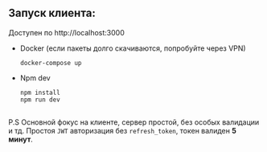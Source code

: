 ## Запуск клиента:

Доступен по http://localhost:3000

-   Docker (если пакеты долго скачиваются, попробуйте через VPN)

    ```
    docker-compose up
    ```

-   Npm dev
    ```
    npm install
    npm run dev
    ```

##

P.S Основной фокус на клиенте, сервер простой, без особых валидации и тд. Простоя `JWT`
авторизация без `refresh_token`, токен валиден **5 минут**.
